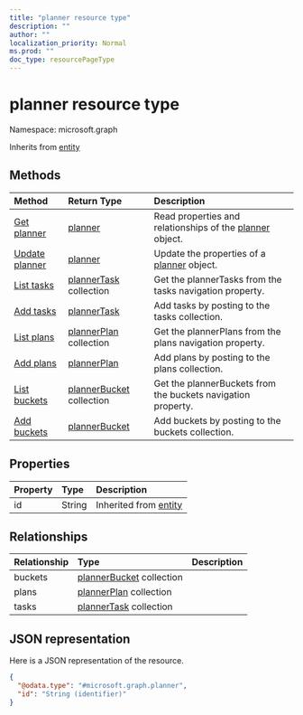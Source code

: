 ```yaml
---
title: "planner resource type"
description: ""
author: ""
localization_priority: Normal
ms.prod: ""
doc_type: resourcePageType
---
```


# planner resource type


Namespace: microsoft.graph




Inherits from [entity](../resources/entity.md)

## Methods
|Method|Return Type|Description|
|:---|:---|:---|
|[Get planner](../api/planner-get.md)|[planner](../resources/planner.md)|Read properties and relationships of the [planner](../resources/planner.md) object.|
|[Update planner](../api/planner-update.md)|[planner](../resources/planner.md)|Update the properties of a [planner](../resources/planner.md) object.|
|[List tasks](../api/planner-list-tasks.md)|[plannerTask](../resources/plannertask.md) collection|Get the plannerTasks from the tasks navigation property.|
|[Add tasks](../api/planner-post-tasks.md)|[plannerTask](../resources/plannertask.md)|Add tasks by posting to the tasks collection.|
|[List plans](../api/planner-list-plans.md)|[plannerPlan](../resources/plannerplan.md) collection|Get the plannerPlans from the plans navigation property.|
|[Add plans](../api/planner-post-plans.md)|[plannerPlan](../resources/plannerplan.md)|Add plans by posting to the plans collection.|
|[List buckets](../api/planner-list-buckets.md)|[plannerBucket](../resources/plannerbucket.md) collection|Get the plannerBuckets from the buckets navigation property.|
|[Add buckets](../api/planner-post-buckets.md)|[plannerBucket](../resources/plannerbucket.md)|Add buckets by posting to the buckets collection.|

## Properties
|Property|Type|Description|
|:---|:---|:---|
|id|String| Inherited from [entity](../resources/entity.md)|

## Relationships
|Relationship|Type|Description|
|:---|:---|:---|
|buckets|[plannerBucket](../resources/plannerbucket.md) collection||
|plans|[plannerPlan](../resources/plannerplan.md) collection||
|tasks|[plannerTask](../resources/plannertask.md) collection||

## JSON representation
Here is a JSON representation of the resource.
<!-- {
  "blockType": "resource",
  "keyProperty": "id",
  "@odata.type": "microsoft.graph.planner",
  "baseType": "microsoft.graph.entity",
  "openType": false
}
-->
``` json
{
  "@odata.type": "#microsoft.graph.planner",
  "id": "String (identifier)"
}
```

